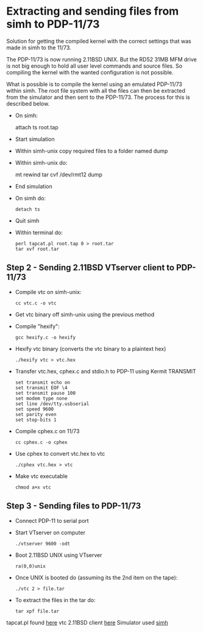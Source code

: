# Extracting and sending files from simh to PDP-11/73 #

Solution for getting the compiled kernel with the correct settings that was made in simh to the 11/73.

The PDP-11/73 is now running 2.11BSD UNIX. But the RD52 31MB MFM drive is not big enough to hold all user level commands and source files. So compiling the kernel with the wanted configuration is not possible.

What is possible is to compile the kernel using an emulated PDP-11/73 within simh. The root file system with all the files can then be extracted from the simulator and then sent to the PDP-11/73. The process for this is described below.

- On simh:

    attach ts root.tap

- Start simulation
- Within simh-unix copy required files to a folder named dump
- Within simh-unix do:

    mt rewind
    tar cvf /dev/rmt12 dump

- End simulation
- On simh do:

      detach ts

- Quit simh
- Within terminal do:

      perl tapcat.pl root.tap 0 > root.tar
      tar xvf root.tar

## Step 2 - Sending 2.11BSD VTserver client to PDP-11/73 ##

- Compile vtc on simh-unix:

      cc vtc.c -o vtc

- Get vtc binary off simh-unix using the previous method
- Compile "hexify":

      gcc hexify.c -o hexify

- Hexify vtc binary (converts the vtc binary to a plaintext hex)

      ./hexify vtc > vtc.hex

- Transfer vtc.hex, cphex.c and stdio.h to PDP-11 using Kermit TRANSMIT

      set transmit echo on
      set transmit EOF \4
      set transmit pause 100
      set modem type none
      set line /dev/tty.usbserial
      set speed 9600
      set parity even
      set stop-bits 1

- Compile cphex.c on 11/73

      cc cphex.c -o cphex

- Use cphex to convert vtc.hex to vtc

      ./cphex vtc.hex > vtc

- Make vtc executable

      chmod a+x vtc


## Step 3 - Sending files to PDP-11/73

- Connect PDP-11 to serial port
- Start VTserver on computer

      ./vtserver 9600 -odt

- Boot 2.11BSD UNIX using VTserver

      ra(0,0)unix

- Once UNIX is booted do (assuming its the 2nd item on the tape):

      ./vtc 2 > file.tar

- To extract the files in the tar do:

      tar xpf file.tar


tapcat.pl found [here](https://github.com/eunuchs/unix-archive/tree/master/PDP-11/Boot_Images/2.11_on_Simh)
vtc 2.11BSD client [here](http://home.windstream.net/engdahl/vtc.htm)
Simulator used [simh](http://simh.trailing-edge.com/)
